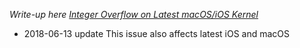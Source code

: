 
*Write-up here [Integer Overflow on Latest macOS/iOS Kernel](https://brightiup.me/2018/02/16/Integer-Overflow-Leading-to-Denial-of-Service-on-Latest-macOS-Kernel/)*

- 2018-06-13 update This issue also affects latest iOS and macOS
